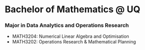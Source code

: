 # Bachelor of Mathematics @ UQ
### Major in Data Analytics and Operations Research
- MATH3204: Numerical Linear Algebra and Optimisation
- MATH3202: Operations Research & Mathematical Planning
